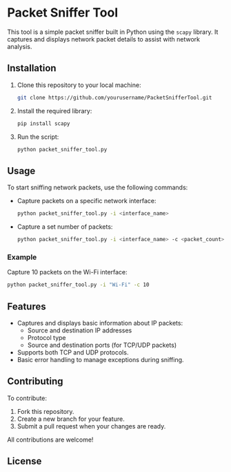 # Packet Sniffer Tool


This tool is a simple packet sniffer built in Python using the `scapy` library. It captures and displays network packet details to assist with network analysis.

## Installation

1. Clone this repository to your local machine:
   ```bash
   git clone https://github.com/yourusername/PacketSnifferTool.git
   ```
2. Install the required library:
   ```bash
   pip install scapy
   ```
3. Run the script:
   ```bash
   python packet_sniffer_tool.py
   ```

## Usage

To start sniffing network packets, use the following commands:

- Capture packets on a specific network interface:
  ```bash
  python packet_sniffer_tool.py -i <interface_name>
  ```
- Capture a set number of packets:
  ```bash
  python packet_sniffer_tool.py -i <interface_name> -c <packet_count>
  ```

### Example
Capture 10 packets on the Wi-Fi interface:
```bash
python packet_sniffer_tool.py -i "Wi-Fi" -c 10
```

## Features

- Captures and displays basic information about IP packets:
  - Source and destination IP addresses
  - Protocol type
  - Source and destination ports (for TCP/UDP packets)
- Supports both TCP and UDP protocols.
- Basic error handling to manage exceptions during sniffing.

## Contributing

To contribute:
1. Fork this repository.
2. Create a new branch for your feature.
3. Submit a pull request when your changes are ready.

All contributions are welcome!

## License


